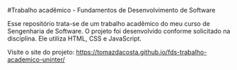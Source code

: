#Trabalho acadêmico - Fundamentos de Desenvolvimento de Software

Esse repositório trata-se de um trabalho acadêmico do meu curso de Sengenharia de Software.
O projeto foi desenvolvido conforme solicitado na disciplina. Ele utiliza HTML, CSS e JavaScript.

Visite o site do projeto: https://tomazdacosta.github.io/fds-trabalho-academico-uninter/
